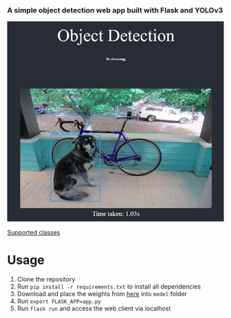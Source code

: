 ### A simple object detection web app built with Flask and YOLOv3

![User interface](display.png)

[Supported classes](model/coco.names)

# Usage

1. Clone the repository
1. Run `pip install -r requirements.txt` to install all dependencies
1. Download and place the weights from [here](https://pjreddie.com/media/files/yolov3.weights) into `model` folder
1. Run `export FLASK_APP=app.py`
1. Run `flask run` and access the web client via localhost


